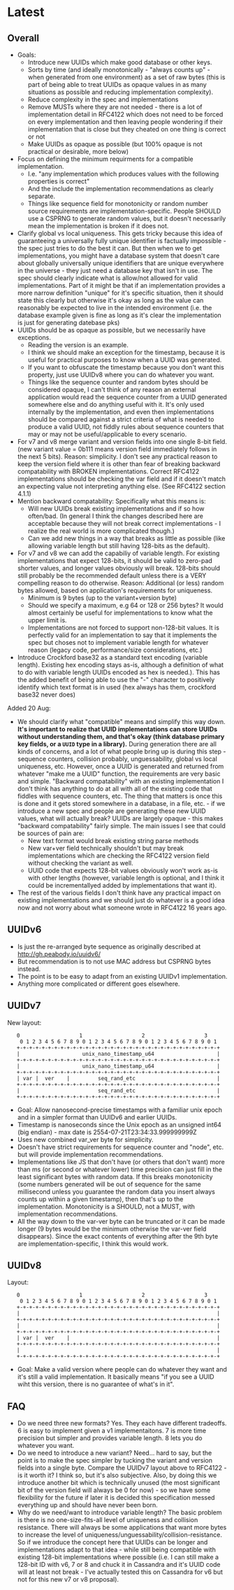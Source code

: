 # Latest

## Overall

- Goals:
  - Introduce new UUIDs which make good database or other keys.
  - Sorts by time (and ideally monotonically - "always counts up" - when generated from one environment) as a set of raw bytes (this is part of being able to treat UUIDs as opaque values in as many situations as possible and reducing implementation complexity).
  - Reduce complexity in the spec and implementations
  - Remove MUSTs where they are not needed - there is a lot of implementation detail in RFC4122 which does not need to be forced on every implementation and then leaving people wondering if their implementation that is close but they cheated on one thing is correct or not
  - Make UUIDs as opaque as possible (but 100% opaque is not practical or desirable, more below)
- Focus on defining the minimum requirments for a compatible implementation.
  - I.e. "any implementation which produces values with the following properties is correct"
  - And the include the implementation recommendations as clearly separate.
  - Things like sequence field for monotonicity or random number source requirements are implementation-specific.
    People SHOULD use a CSPRNG to generate random values, but it doesn't necessarily mean the implementation is broken if it does not.
- Clarify global vs local uniqueness.  This gets tricky because this idea of guaranteeing a universally fully unique identifier is factually impossible - the spec just tries to do the best it can.  But then when we to get implementations, you might have a database system that doesn't care about globally universally unique identifiers that are unique everywhere in the universe - they just need a database key that isn't in use.  The spec should clearly indicate what is allow/not allowed for valid implementations.  Part of it might be that if an implementation provides a more narrow definition "unique" for it's specific situation, then it should state this clearly but otherwise it's okay as long as the value can reasonably be expected to live in the intended environment (i.e. the database example given is fine as long as it's clear the implementation is just for generating datebase pks)
- UUIDs should be as opaque as possible, but we necessarily have exceptions.
  - Reading the version is an example.
  - I think we should make an exception for the timestamp, because it is useful for practical purposes to know when a UUID was generated.
  - If you want to obfuscate the timestamp because you don't want this property, just use UUIDv8 where you can do whatever you want.
  - Things like the sequence counter and random bytes should be considered opaque, I can't think of any reason an external application would read the sequence counter from a UUID generated somewhere else and do anything useful with it.  It's only used internally by the implementation, and even then implementations should be compared against a strict criteria of what is needed to produce a valid UUID, not fiddly rules about sequence counters that may or may not be useful/applicable to every scenario.
- For v7 and v8 merge variant and version fields into one single 8-bit field. (new variant value = 0b111 means version field immediately follows in the next 5 bits). Reason: simplicity.  I don't see any practical reason to keep the version field where it is other than fear of breaking backward compatability with BROKEN implementations.  Correct RFC4122 implementations should be checking the var field and if it doesn't match an expecting value not interpreting anything else.  (See RFC4122 section 4.1.1)
- Mention backward compatability: Specifically what this means is:
  - Will new UUIDs break existing implementations and if so how often/bad.  (In general I think the changes described here are acceptable because they will not break correct implementations - I realize the real world is more complicated though.)
  - Can we add new things in a way that breaks as little as possible (like allowing variable length but still having 128-bits as the default).
- For v7 and v8 we can add the capabiliy of variable length.  For existing implementations that expect 128-bits, it should be valid to zero-pad shorter values, and longer values obviously will break.  128-bits should still probably be the recommended default unless there is a VERY compelling reason to do otherwise.  Reason: Additional (or less) random bytes allowed, based on application's requirements for uniqueness.
  - Minimum is 9 bytes (up to the variant+version byte)
  - Should we specify a maximum, e.g 64 or 128 or 256 bytes?  It would almost certainly be useful for implementations to know what the upper limit is.
  - Implementations are not forced to support non-128-bit values.  It is perfectly valid for an implementation to say that it implements the spec but choses not to implement variable length for whatever reason (legacy code, performance/size considerations, etc.)
- Introduce Crockford base32 as a standard text encoding (variable length).  Existing hex encoding stays as-is, although a definition of what to do with variable length UUIDs encoded as hex is needed.). This has the added benefit of being able to use the "-" character to positively identify which text format is in used (hex always has them, crockford base32 never does)

Added 20 Aug:
- We should clarify what "compatible" means and simplify this way down.  **It's important to realize that UUID implementations can store UUIDs without understanding them, and that's okay (think database primary key fields, or a `UUID` type in a library).**  During generation there are all kinds of concerns, and a lot of what people bring up is during this step - sequence counters, collision probably, unguessability, global vs local uniqueness, etc.  However, once a UUID is generated and returned from whatever "make me a UUID" function, the requirements are very basic and simple.  "Backward compatability" with an existing implementation I don't think has anything to do at all with all of the existing code that fiddles with sequence counters, etc.  The thing that matters is once this is done and it gets stored somewhere in a database, in a file, etc. - if we introduce a new spec and people are generating these new UUID values, what will actually break?  UUIDs are largely opaque - this makes "backward compatability" fairly simple. The main issues I see that could be sources of pain are:
  - New text format would break existing string parse methods
  - New var+ver field technically shouldn't but may break implementations which are checking the RFC4122 version field without checking the variant as well.
  - UUID code that expects 128-bit values obviously won't work as-is with other lengths (however, variable length is optional, and I think it could be incrementallyed added by implementations that want it).
- The rest of the various fields I don't think have any practical impact on existing implementations and we should just do whatever is a good idea now and not worry about what someone wrote in RFC4122 16 years ago.

## UUIDv6

- Is just the re-arranged byte sequence as originally described at http://gh.peabody.io/uuidv6/
- But recommendation is to not use MAC address but CSPRNG bytes instead.
- The point is to be easy to adapt from an existing UUIDv1 implementation.
- Anything more complicated or different goes elsewhere.

## UUIDv7

New layout:
```
   0                   1                   2                   3
    0 1 2 3 4 5 6 7 8 9 0 1 2 3 4 5 6 7 8 9 0 1 2 3 4 5 6 7 8 9 0 1
   +-+-+-+-+-+-+-+-+-+-+-+-+-+-+-+-+-+-+-+-+-+-+-+-+-+-+-+-+-+-+-+-+
   |                    unix_nano_timestamp_u64                    |
   +-+-+-+-+-+-+-+-+-+-+-+-+-+-+-+-+-+-+-+-+-+-+-+-+-+-+-+-+-+-+-+-+
   |                    unix_nano_timestamp_u64                    |
   +-+-+-+-+-+-+-+-+-+-+-+-+-+-+-+-+-+-+-+-+-+-+-+-+-+-+-+-+-+-+-+-+
   | var |  ver    |         seq_rand_etc                          |
   +-+-+-+-+-+-+-+-+-+-+-+-+-+-+-+-+-+-+-+-+-+-+-+-+-+-+-+-+-+-+-+-+
   |                         seq_rand_etc                          |
   +-+-+-+-+-+-+-+-+-+-+-+-+-+-+-+-+-+-+-+-+-+-+-+-+-+-+-+-+-+-+-+-+
```

- Goal: Allow nanosecond-precise timestamps with a familiar unix epoch and in a simpler format than UUIDv6 and earlier UUIDs.
- Timestamp is nanoseconds since the Unix epoch as an unsigned int64 (big endian) - max date is 2554-07-21T23:34:33.999999999Z
- Uses new combined var_ver byte for simplicity.
- Doesn't have strict requirements for sequence counter and "node", etc. but will provide implementation recommendations.
- Implementations like JS that don't have (or others that don't want) more than ms (or second or whatever lower) time precision can just fill in the least significant bytes with random data.  If this breaks monotonicity (some numbers generated will be out of sequence for the same millisecond unless you guarantee the random data you insert always counts up within a given timestamp), then that's up to the implementation.  Monotonicity is a SHOULD, not a MUST, with implementation recommendations.
- All the way down to the var-ver byte can be truncated or it can be made longer (9 bytes would be the minimum otherwise the var-ver field disappears).  Since the exact contents of everything after the 9th byte are implementation-specific, I think this would work.

## UUIDv8

Layout:
```
   0                   1                   2                   3
    0 1 2 3 4 5 6 7 8 9 0 1 2 3 4 5 6 7 8 9 0 1 2 3 4 5 6 7 8 9 0 1
   +-+-+-+-+-+-+-+-+-+-+-+-+-+-+-+-+-+-+-+-+-+-+-+-+-+-+-+-+-+-+-+-+
   |                                                               |
   +-+-+-+-+-+-+-+-+-+-+-+-+-+-+-+-+-+-+-+-+-+-+-+-+-+-+-+-+-+-+-+-+
   |                                                               |
   +-+-+-+-+-+-+-+-+-+-+-+-+-+-+-+-+-+-+-+-+-+-+-+-+-+-+-+-+-+-+-+-+
   | var |  ver    |                                               |
   +-+-+-+-+-+-+-+-+-+-+-+-+-+-+-+-+-+-+-+-+-+-+-+-+-+-+-+-+-+-+-+-+
   |                                                               |
   +-+-+-+-+-+-+-+-+-+-+-+-+-+-+-+-+-+-+-+-+-+-+-+-+-+-+-+-+-+-+-+-+
```

- Goal: Make a valid version where people can do whatever they want and it's still a valid implementation.  It basically means "if you see a UUID wiht this version, there is no guarantee of what's in it".

## FAQ

* Do we need three new formats?  Yes. They each have different tradeoffs.  6 is easy to implement given a v1 implementaitons.  7 is more time precision but simpler and provides variable length.  8 lets you do whatever you want.
* Do we need to introduce a new variant?  Need... hard to say, but the point is to make the spec simpler by tucking the variant and version fields into a single byte.  Compare the UUIDv7 layout above to RFC4122 - is it worth it?  I think so, but it's also subjective.  Also, by doing this we introduce another bit which is technically unused (the most significant bit of the version field will always be 0 for now) - so we have some flexibility for the future if later it is decided this specification messed everything up and should have never been born.
* Why do we need/want to introduce variable length? The basic problem is there is no one-size-fits-all level of uniqueness and collision resistance.  There will always be some applications that want more bytes to increase the level of uniqueness/unguessability/collision-resistance.  So if we introduce the concept here that UUIDs can be longer and implementations adapt to that idea - while still being compatible with existing 128-bit implementations where possible (i.e. I can still make a 128-bit ID with v6, 7 or 8 and chuck it in Cassandra and it's UUID code will at least not break - I've actually tested this on Cassandra for v6 but not for this new v7 or v8 proposal). 
